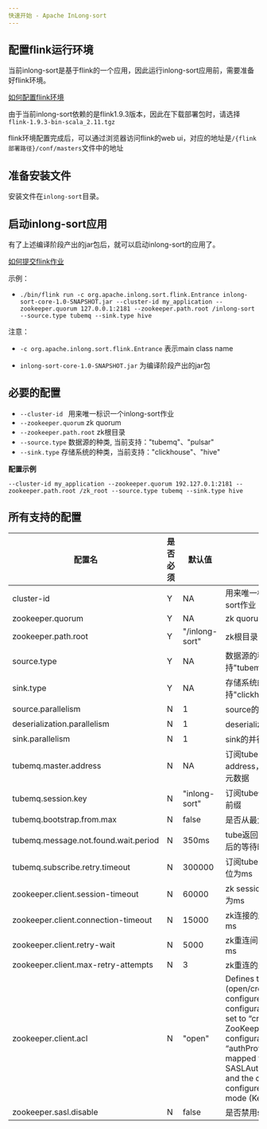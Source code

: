```yaml
---
快速开始 - Apache InLong-sort
---
```


##  配置flink运行环境
当前inlong-sort是基于flink的一个应用，因此运行inlong-sort应用前，需要准备好flink环境。

[如何配置flink环境](https://ci.apache.org/projects/flink/flink-docs-release-1.9/ops/deployment/cluster_setup.html "how to set up flink environment")

由于当前inlong-sort依赖的是flink1.9.3版本，因此在下载部署包时，请选择`flink-1.9.3-bin-scala_2.11.tgz`

flink环境配置完成后，可以通过浏览器访问flink的web ui，对应的地址是`/{flink部署路径}/conf/masters`文件中的地址

##  准备安装文件
安装文件在`inlong-sort`目录。

##  启动inlong-sort应用
有了上述编译阶段产出的jar包后，就可以启动inlong-sort的应用了。

[如何提交flink作业](https://ci.apache.org/projects/flink/flink-docs-release-1.9/ops/deployment/yarn_setup.html#submit-job-to-flink "如何提交flink作业")

示例：

- `./bin/flink run -c org.apache.inlong.sort.flink.Entrance inlong-sort-core-1.0-SNAPSHOT.jar --cluster-id my_application --zookeeper.quorum 127.0.0.1:2181 --zookeeper.path.root /inlong-sort --source.type tubemq --sink.type hive`

注意：

- `-c org.apache.inlong.sort.flink.Entrance` 表示main class name

- `inlong-sort-core-1.0-SNAPSHOT.jar` 为编译阶段产出的jar包

##  必要的配置
- `--cluster-id ` 用来唯一标识一个inlong-sort作业
- `--zookeeper.quorum` zk quorum
- `--zookeeper.path.root` zk根目录
- `--source.type` 数据源的种类, 当前支持："tubemq"、"pulsar"
- `--sink.type` 存储系统的种类，当前支持："clickhouse"、"hive"

**配置示例**

`--cluster-id my_application --zookeeper.quorum 192.127.0.1:2181 --zookeeper.path.root /zk_root --source.type tubemq --sink.type hive`

##  所有支持的配置
|  配置名 | 是否必须  | 默认值  |描述   |
| ------------ | ------------ | ------------ | ------------ |
|cluster-id   | Y | NA  |  用来唯一标识一个inlong-sort作业 |
|zookeeper.quorum   | Y  | NA  | zk quorum  |
|zookeeper.path.root   | Y  | "/inlong-sort"  |  zk根目录  |
|source.type   | Y | NA | 数据源的种类, 当前支持"tubemq"和"pulsar"  |
|sink.type   | Y  | NA  | 存储系统的种类，当前支持"clickhouse" 和 "hive" |
|source.parallelism   | N  | 1  | source的并行度  |
|deserialization.parallelism | N | 1 | deserialization的并行度  |
|sink.parallelism   | N  | 1  | sink的并行度 |
|tubemq.master.address | N  | NA  | 订阅tube的master address，优先级低于zk上的元数据  |
|tubemq.session.key | N |"inlong-sort" | 订阅tube使用的session key前缀 |
|tubemq.bootstrap.from.max | N | false | 是否从最大位置开始消费tube |
|tubemq.message.not.found.wait.period | N | 350ms | tube返回message not found后的等待时间 |
|tubemq.subscribe.retry.timeout | N | 300000 | 订阅tube的重试超时时间，单位为ms |
|zookeeper.client.session-timeout | N | 60000 | zk session的超时时间，单位为ms |
|zookeeper.client.connection-timeout | N | 15000 | zk连接的超时时间，单位为ms |
|zookeeper.client.retry-wait | N | 5000 | zk重连间的等待时间，单位为ms |
|zookeeper.client.max-retry-attempts | N | 3 | zk重连的最大重试次数 |
|zookeeper.client.acl | N | "open" | Defines the ACL (open/creator) to be configured on ZK node. The configuration value can be set to “creator” if the ZooKeeper server configuration has the “authProvider” property mapped to use SASLAuthenticationProvider and the cluster is configured to run in secure mode (Kerberos) |
|zookeeper.sasl.disable | N | false | 是否禁用sasl |
